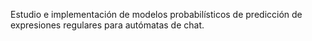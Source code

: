 Estudio e implementación de modelos probabilísticos de predicción de expresiones regulares para autómatas de chat.